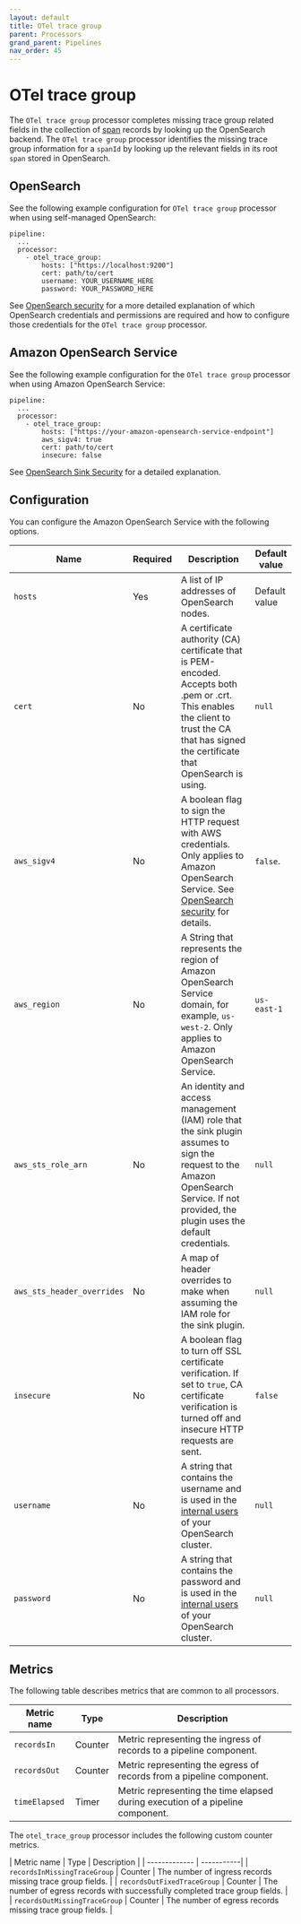 ```yaml
---
layout: default
title: OTel trace group
parent: Processors
grand_parent: Pipelines
nav_order: 45
---
```


# OTel trace group

The `OTel trace group` processor completes missing trace group related fields in the collection of [span](https://github.com/opensearch-project/data-prepper/blob/834f28fdf1df6d42a6666e91e6407474b88e7ec6/data-prepper-api/src/main/java/org/opensearch/dataprepper/model/trace/Span.java) records by looking up the OpenSearch backend. The `OTel trace group` processor identifies the missing trace group information for a `spanId` by looking up the relevant fields in its root `span` stored in OpenSearch.

## OpenSearch

See the following example configuration for `OTel trace group` processor when using self-managed OpenSearch:

<!--- Is this a YAML file?--->

```
pipeline:
  ...
  processor:
    - otel_trace_group:
        hosts: ["https://localhost:9200"]
        cert: path/to/cert
        username: YOUR_USERNAME_HERE
        password: YOUR_PASSWORD_HERE
```

See [OpenSearch security](https://github.com/opensearch-project/data-prepper/blob/834f28fdf1df6d42a6666e91e6407474b88e7ec6/data-prepper-plugins/opensearch/opensearch_security.md#L4) for a more detailed explanation of which OpenSearch credentials and permissions are required and how to configure those credentials for the `OTel trace group` processor.

## Amazon OpenSearch Service

See the following example configuration for the `OTel trace group` processor when using Amazon OpenSearch Service:

<!--- Is this a YAML file?--->

```
pipeline:
  ...
  processor:
    - otel_trace_group:
        hosts: ["https://your-amazon-opensearch-service-endpoint"]
        aws_sigv4: true
        cert: path/to/cert
        insecure: false
```

See [OpenSearch Sink Security](https://github.com/opensearch-project/data-prepper/blob/main/data-prepper-plugins/opensearch/security.md) for a detailed explanation.

<!--- Does this security section need to be here? --->

## Configuration

You can configure the Amazon OpenSearch Service with the following options.

<!--- Are we talking about the OTel processor or OpenSearch? This is confusing. --->

| Name | Required | Description | Default value
| -----| ----| -----------| -----|
| `hosts`| Yes | A list of IP addresses of OpenSearch nodes. | Default value | 
| `cert` | No | A certificate authority (CA) certificate that is PEM-encoded. Accepts both .pem or .crt. This enables the client to trust the CA that has signed the certificate that OpenSearch is using. | `null` |
| `aws_sigv4` | No | A boolean flag to sign the HTTP request with AWS credentials. Only applies to Amazon OpenSearch Service. See [OpenSearch security](https://github.com/opensearch-project/data-prepper/blob/129524227779ee35a327c27c3098d550d7256df1/data-prepper-plugins/opensearch/security.md) for details. | `false`. |
| `aws_region` | No | A String that represents the region of Amazon OpenSearch Service domain, for example, `us-west-2`. Only applies to Amazon OpenSearch Service. | `us-east-1` |
| `aws_sts_role_arn`| No | An identity and access management (IAM) role that the sink plugin assumes to sign the request to the Amazon OpenSearch Service. If not provided, the plugin uses the default credentials. | `null` |
| `aws_sts_header_overrides` | No | A map of header overrides to make when assuming the IAM role for the sink plugin. | `null` |
| `insecure` | No | A boolean flag to turn off SSL certificate verification. If set to `true`, CA certificate verification is turned off and insecure HTTP requests are sent. | `false` |
| `username` | No | A string that contains the username and is used in the [internal users](https://opensearch.org/docs/latest/security/access-control/users-roles/) of your OpenSearch cluster. | `null` |
| `password` | No | A string that contains the password and is used in the [internal users](https://opensearch.org/docs/latest/security/access-control/users-roles/) of your OpenSearch cluster. | `null` |

## Metrics

The following table describes metrics that are common to all processors.

| Metric name | Type | Description |
| ------------- | ---- | -----------|
| `recordsIn` | Counter | Metric representing the ingress of records to a pipeline component. |
| `recordsOut` | Counter | Metric representing the egress of records from a pipeline component. |
| `timeElapsed` | Timer | Metric representing the time elapsed during execution of a pipeline component. | 

The `otel_trace_group` processor includes the following custom counter metrics.

| Metric name | Type | Description |
| ------------- | -----------|
| `recordsInMissingTraceGroup` | Counter | The number of ingress records missing trace group fields. |
| `recordsOutFixedTraceGroup` | Counter | The number of egress records with successfully completed trace group fields. |
| `recordsOutMissingTraceGroup` | Counter | The number of egress records missing trace group fields. |